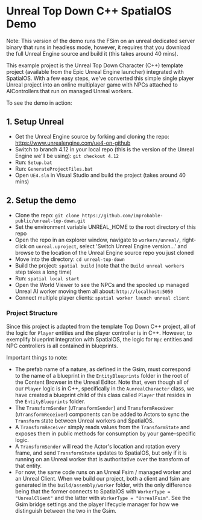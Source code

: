 # Unreal Top Down C++ SpatialOS Demo

Note: This version of the demo runs the FSim on an unreal dedicated server binary that runs in headless mode, however, it requires that you download the full Unreal Engine source and build it (this takes around 40 mins).

This example project is the Unreal Top Down Character (C++) template project (available from the Epic Unreal Engine launcher) integrated with SpatialOS. With a few easy steps, we've converted this simple single player Unreal project into an online multiplayer game with NPCs attached to AIControllers that run on managed Unreal workers.

To see the demo in action:

## 1. Setup Unreal

- Get the Unreal Engine source by forking and cloning the repo: https://www.unrealengine.com/ue4-on-github
- Switch to branch 4.12 in your local repo (this is the version of the Unreal Engine we'll be using): `git checkout 4.12`
- Run: `Setup.bat`
- Run: `GenerateProjectFiles.bat`
- Open `UE4.sln` in Visual Studio and build the project (takes around 40 mins)

## 2. Setup the demo

- Clone the repo: `git clone https://github.com/improbable-public/unreal-top-down.git`
- Set the environment variable UNREAL_HOME to the root directory of this repo
- Open the repo in an explorer window, navigate to `workers/unreal/`, right-click on `unreal.uproject`, select 'Switch Unreal Engine version...' and browse to the location of the Unreal Engine source repo you just cloned
- Move into the directory: `cd unreal-top-down`
- Build the project: `spatial build` (note that the `Build unreal workers` step takes a long time)
- Run: `spatial local start`
- Open the World Viewer to see the NPCs and the spooled up managed Unreal AI worker moving them all about: `http://localhost:5050`
- Connect multiple player clients: `spatial worker launch unreal client`

### Project Structure

Since this project is adapted from the template Top Down C++ project, all of the logic for `Player` entities and the player controller is in C++. However, to exemplify blueprint integration with SpatialOS, the logic for `Npc` entities and NPC controllers is all contained in blueprints.

Important things to note:
- The prefab name of a nature, as defined in the Gsim, must correspond to the name of a blueprint in the `EntityBlueprints` folder in the root of the Content Browser in the Unreal Editor. Note that, even though all of our `Player` logic is in C++, specifically in the `AunrealCharacter` class, we have created a blueprint child of this class called `Player` that resides in the `EntityBlueprints` folder.
- The `TransformSender` (`UTransformSender`) and `TransformReceiver` (`UTransformReceiver`) components can be added to Actors to sync the `Transform` state between Unreal workers and SpatialOS.
- A `TransformReceiver` simply reads values from the `TransformState` and exposes them in public methods for consumption by your game-specific logic.
- A `TransformSender` will read the Actor's location and rotation every frame, and send `TransformState` updates to SpatialOS, but only if it is running on an Unreal worker that is authoritative over the transform of that entity.
- For now, the same code runs on an Unreal Fsim / managed worker and an Unreal Client. When we build our project, both a client and fsim are generated in the `build/assembly/worker` folder, with the only difference being that the former connects to SpatialOS with `WorkerType = "UnrealClient"` and the latter with `WorkerType = "UnrealFsim"`. See the Gsim bridge settings and the player lifecycle manager for how we distinguish between the two in the Gsim.